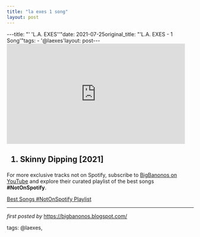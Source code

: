 ```yaml
---
title: "la exes 1 song"
layout: post
---
```

---title: "' 'L.A. EXES''"date: 2021-07-25original_title: "'L.A. EXES - 1 Song'"tags:  - '@laexes'layout: post---<iframe frameborder="0" height="270" src="https://youtube.com/embed/9lSFPWtzM8g" width="480"></iframe><h2><ol><li>Skinny Dipping [2021]</li></ol></h2><!--Subscribe and Playlist Links--><div>    <p>For more exclusive tracks not on Spotify, subscribe to <a href="https://www.youtube.com/@BigBanonos" target="_blank">BigBanonos on YouTube</a> and explore their curated playlist of the best songs <strong>#NotOnSpotify</strong>.</p>    <p><a href="https://www.youtube.com/playlist?list=PLtuNtuTatqI0kFahUCbtbfenC_ET5O_tr" target="_blank">Best Songs #NotOnSpotify Playlist<br /></a></p></div><hr /><p><em>first posted by</em> <a href="https://bigbanonos.blogspot.com/" rel="noopener" target="_new">https://bigbanonos.blogspot.com/</a></p><p>tags: @laexes,</p>